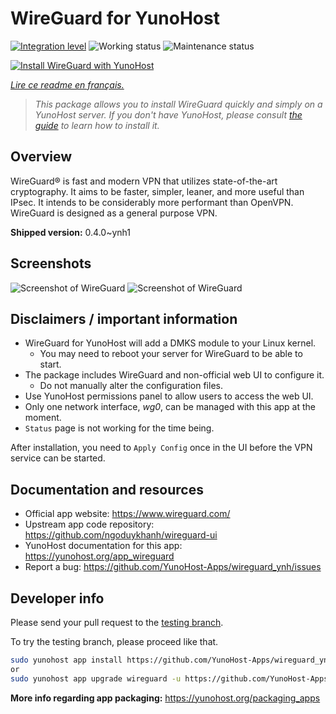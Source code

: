 <!--
N.B.: This README was automatically generated by https://github.com/YunoHost/apps/tree/master/tools/README-generator
It shall NOT be edited by hand.
-->

# WireGuard for YunoHost

[![Integration level](https://dash.yunohost.org/integration/wireguard.svg)](https://dash.yunohost.org/appci/app/wireguard) ![Working status](https://ci-apps.yunohost.org/ci/badges/wireguard.status.svg) ![Maintenance status](https://ci-apps.yunohost.org/ci/badges/wireguard.maintain.svg)

[![Install WireGuard with YunoHost](https://install-app.yunohost.org/install-with-yunohost.svg)](https://install-app.yunohost.org/?app=wireguard)

*[Lire ce readme en français.](./README_fr.md)*

> *This package allows you to install WireGuard quickly and simply on a YunoHost server.
If you don't have YunoHost, please consult [the guide](https://yunohost.org/#/install) to learn how to install it.*

## Overview

WireGuard® is fast and modern VPN that utilizes state-of-the-art cryptography. It aims to be faster, simpler, leaner, and more useful than IPsec. It intends to be considerably more performant than OpenVPN. WireGuard is designed as a general purpose VPN.

**Shipped version:** 0.4.0~ynh1

## Screenshots

![Screenshot of WireGuard](./doc/screenshots/screenshot.png)
![Screenshot of WireGuard](./doc/screenshots/screenshot.png:Zone.Identifier)

## Disclaimers / important information

* WireGuard for YunoHost will add a DMKS module to your Linux kernel.
  * You may need to reboot your server for WireGuard to be able to start.
* The package includes WireGuard and non-official web UI to configure it.
  * Do not manually alter the configuration files.
* Use YunoHost permissions panel to allow users to access the web UI.
* Only one network interface, *wg0*, can be managed with this app at the moment.
* `Status` page is not working for the time being.

After installation, you need to `Apply Config` once in the UI before the VPN service can be started.

## Documentation and resources

* Official app website: <https://www.wireguard.com/>
* Upstream app code repository: <https://github.com/ngoduykhanh/wireguard-ui>
* YunoHost documentation for this app: <https://yunohost.org/app_wireguard>
* Report a bug: <https://github.com/YunoHost-Apps/wireguard_ynh/issues>

## Developer info

Please send your pull request to the [testing branch](https://github.com/YunoHost-Apps/wireguard_ynh/tree/testing).

To try the testing branch, please proceed like that.

``` bash
sudo yunohost app install https://github.com/YunoHost-Apps/wireguard_ynh/tree/testing --debug
or
sudo yunohost app upgrade wireguard -u https://github.com/YunoHost-Apps/wireguard_ynh/tree/testing --debug
```

**More info regarding app packaging:** <https://yunohost.org/packaging_apps>
